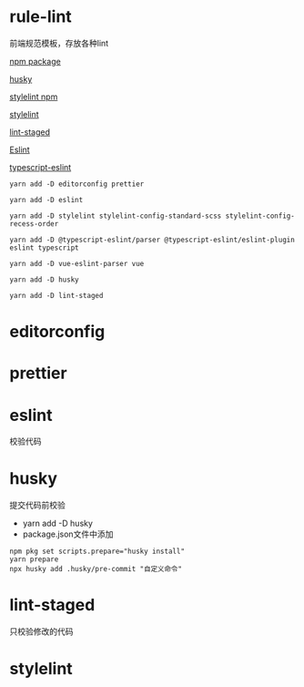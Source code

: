 # rule-lint
前端规范模板，存放各种lint

[npm package](https://www.npmjs.com/)

[husky](https://www.npmjs.com/package/husky)

[stylelint npm](https://www.npmjs.com/package/stylelint)

[stylelint](https://stylelint.io/)

[lint-staged](https://www.npmjs.com/package/lint-staged)

[Eslint](https://eslint.org/)

[typescript-eslint](https://typescript-eslint.io/getting-started)

```shell
yarn add -D editorconfig prettier
```

```shell
yarn add -D eslint

yarn add -D stylelint stylelint-config-standard-scss stylelint-config-recess-order

yarn add -D @typescript-eslint/parser @typescript-eslint/eslint-plugin eslint typescript

yarn add -D vue-eslint-parser vue

yarn add -D husky

yarn add -D lint-staged

```
# editorconfig

# prettier

# eslint
校验代码

# husky
提交代码前校验
- yarn add -D husky
- package.json文件中添加
```shell
npm pkg set scripts.prepare="husky install"
yarn prepare
npx husky add .husky/pre-commit "自定义命令"
```

# lint-staged
只校验修改的代码

# stylelint
